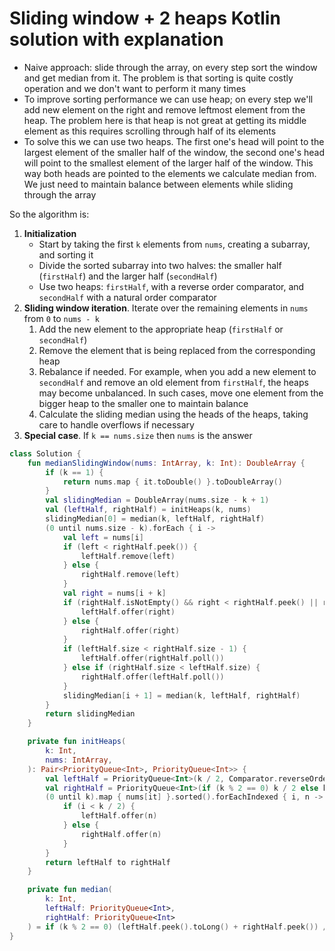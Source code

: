 # Sliding window + 2 heaps Kotlin solution with explanation
* Naive approach: slide through the array, on every step sort the window and get median from it. The problem is that sorting is quite costly operation and we don't want to perform it many times
* To improve sorting performance we can use heap; on every step we'll add new element on the right and remove leftmost element from the heap. The problem here is that heap is not great at getting its middle element as this requires scrolling through half of its elements
* To solve this we can use two heaps. The first one's head will point to the largest element of the smaller half of the window, the second one's head will point to the smallest element of the larger half of the window. This way both heads are pointed to the elements we calculate median from. We just need to maintain balance between elements while sliding through the array

So the algorithm is:
1. **Initialization**
   - Start by taking the first `k` elements from `nums`, creating a subarray, and sorting it
   - Divide the sorted subarray into two halves: the smaller half (`firstHalf`) and the larger half (`secondHalf`)
   - Use two heaps: `firstHalf`, with a reverse order comparator, and `secondHalf` with a natural order comparator
2. **Sliding window iteration**. Iterate over the remaining elements in `nums` from `0` to `nums - k`
      1. Add the new element to the appropriate heap (`firstHalf` or `secondHalf`)
      2. Remove the element that is being replaced from the corresponding heap
      3. Rebalance if needed. For example, when you add a new element to `secondHalf` and remove an old element from `firstHalf`, the heaps may become unbalanced. In such cases, move one element from the bigger heap to the smaller one to maintain balance
      4. Calculate the sliding median using the heads of the heaps, taking care to handle overflows if necessary
3. **Special case**. If `k == nums.size` then `nums` is the answer

```kotlin
class Solution {
    fun medianSlidingWindow(nums: IntArray, k: Int): DoubleArray {
        if (k == 1) {
            return nums.map { it.toDouble() }.toDoubleArray()
        }
        val slidingMedian = DoubleArray(nums.size - k + 1)
        val (leftHalf, rightHalf) = initHeaps(k, nums)
        slidingMedian[0] = median(k, leftHalf, rightHalf)
        (0 until nums.size - k).forEach { i ->
            val left = nums[i]
            if (left < rightHalf.peek()) {
                leftHalf.remove(left)
            } else {
                rightHalf.remove(left)
            }
            val right = nums[i + k]
            if (rightHalf.isNotEmpty() && right < rightHalf.peek() || rightHalf.isEmpty() && right < leftHalf.peek()) {
                leftHalf.offer(right)
            } else {
                rightHalf.offer(right)
            }
            if (leftHalf.size < rightHalf.size - 1) {
                leftHalf.offer(rightHalf.poll())
            } else if (rightHalf.size < leftHalf.size) {
                rightHalf.offer(leftHalf.poll())
            }
            slidingMedian[i + 1] = median(k, leftHalf, rightHalf)
        }
        return slidingMedian
    }

    private fun initHeaps(
        k: Int,
        nums: IntArray,
    ): Pair<PriorityQueue<Int>, PriorityQueue<Int>> {
        val leftHalf = PriorityQueue<Int>(k / 2, Comparator.reverseOrder())
        val rightHalf = PriorityQueue<Int>(if (k % 2 == 0) k / 2 else k / 2 + 1)
        (0 until k).map { nums[it] }.sorted().forEachIndexed { i, n ->
            if (i < k / 2) {
                leftHalf.offer(n)
            } else {
                rightHalf.offer(n)
            }
        }
        return leftHalf to rightHalf
    }

    private fun median(
        k: Int,
        leftHalf: PriorityQueue<Int>,
        rightHalf: PriorityQueue<Int>
    ) = if (k % 2 == 0) (leftHalf.peek().toLong() + rightHalf.peek()) / 2.0 else rightHalf.peek().toDouble()
}
```
